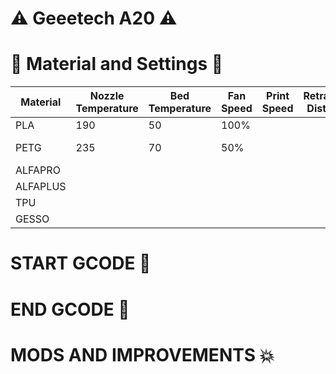 # ⚠️ Geeetech A20 ⚠️

# 🔨 Material and Settings 🔧
Material | Nozzle Temperature | Bed Temperature | Fan Speed | Print Speed | Retraction Distance | Retraction Speed | Note And Problems
------------ | ------------- | ------------- | ------------- | ------------- | ------------- | ------------- | -------------
PLA | 190 | 50 | 100% |  |  |  | //
PETG | 235 | 70 | 50% |  |  |  | Little Stringing
ALFAPRO |  |  |  |  |  |  |
ALFAPLUS |  |  |  |  |  |  |
TPU |  |  |  |  |  |  |
GESSO |  |  |  |  |  |  |


# START GCODE 🏁

# END GCODE 🏁

# MODS AND IMPROVEMENTS 💥


